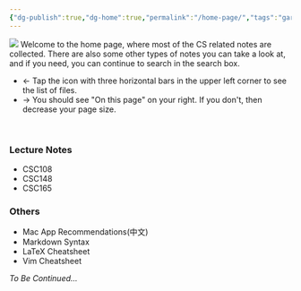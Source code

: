 ```yaml
---
{"dg-publish":true,"dg-home":true,"permalink":"/home-page/","tags":"gardenEntry","dgPassFrontmatter":true}
---
```


![](https://i.imgur.com/dlh7s14.jpg)
Welcome to the home page, where most of the CS related notes are collected. There are also some other types of notes you can take a look at, and if you need, you can continue to search in the search box.

- &#8592; Tap the icon with three horizontal bars in the upper left corner to see the list of files.
- &#8594; You should see "On this page" on your right. If you don't, then decrease your page size.


&nbsp;

### Lecture Notes
* CSC108
* CSC148
* CSC165


### Others
* Mac App Recommendations(中文)
* Markdown Syntax
* LaTeX Cheatsheet
* Vim Cheatsheet

*To Be Continued...*